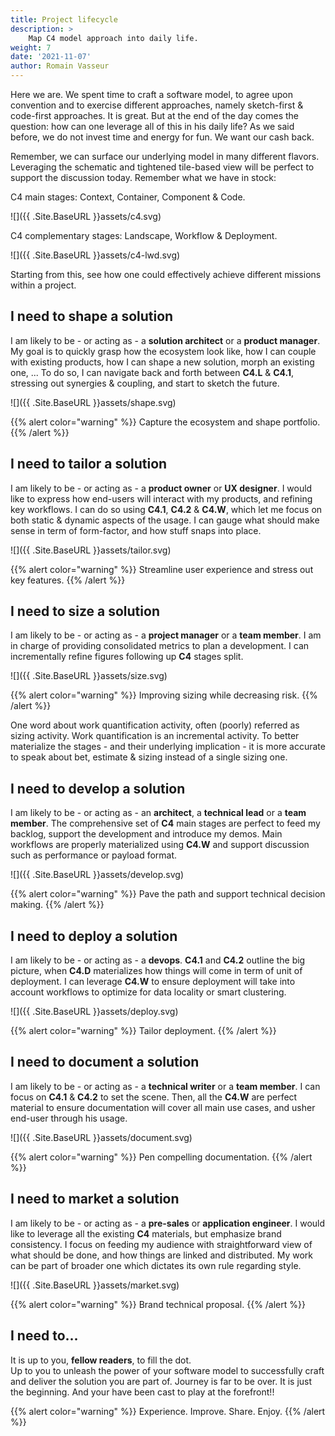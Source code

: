 ```yaml
---
title: Project lifecycle
description: >
    Map C4 model approach into daily life.
weight: 7
date: '2021-11-07'
author: Romain Vasseur
---
```


Here we are. We spent time to craft a software model, to agree upon convention and to exercise different approaches, namely sketch-first & code-first approaches. It is great. But at the end of the day comes the question: how can one leverage all of this in his daily life? As we said before, we do not invest time and energy for fun. We want our cash back. 

Remember, we can surface our underlying model in many different flavors. Leveraging the schematic and tightened tile-based view will be perfect to support the discussion today. Remember what we have in stock:

C4 main stages: Context, Container, Component & Code.

![]({{ .Site.BaseURL }}assets/c4.svg)

C4 complementary stages: Landscape, Workflow & Deployment.

![]({{ .Site.BaseURL }}assets/c4-lwd.svg)

Starting from this, see how one could effectively achieve different missions within a project.

## I need to shape a solution

I am likely to be - or acting as - a **solution architect** or a **product manager**. My goal is to quickly grasp how the ecosystem look like, how I can couple with existing products, how I can shape a new solution, morph an existing one, ... To do so, I can navigate back and forth between **C4.L** & **C4.1**, stressing out synergies & coupling, and start to sketch the future.

![]({{ .Site.BaseURL }}assets/shape.svg)

{{% alert color="warning" %}}
Capture the ecosystem and shape portfolio.
{{% /alert %}}

## I need to tailor a solution

I am likely to be - or acting as - a **product owner** or **UX designer**. I would like to express how end-users will interact with my products, and refining key workflows. I can do so using **C4.1**, **C4.2** & **C4.W**, which let me focus on both static & dynamic aspects of the usage. I can gauge what should make sense in term of form-factor, and how stuff snaps into place.   

![]({{ .Site.BaseURL }}assets/tailor.svg)

{{% alert color="warning" %}}
Streamline user experience and stress out key features.
{{% /alert %}}

## I need to size a solution

I am likely to be - or acting as - a **project manager** or a **team member**. I am in charge of providing consolidated metrics to plan a development. I can incrementally refine figures following up **C4** stages split.   

![]({{ .Site.BaseURL }}assets/size.svg)

{{% alert color="warning" %}}
​​​​​​​Improving sizing while decreasing risk.
{{% /alert %}}

One word about work quantification activity, often (poorly) referred as sizing activity. Work quantification is an incremental activity. To better materialize the stages - and their underlying implication - it is more accurate to speak about bet, estimate & sizing instead of a single sizing one. 

## I need to develop a solution

I am likely to be - or acting as - an **architect**, a **technical lead** or a **team member**. The comprehensive set of **C4** main stages are perfect to feed my backlog, support the development and introduce my demos. Main workflows are properly materialized using **C4.W** and support discussion such as performance or payload format.   

![]({{ .Site.BaseURL }}assets/develop.svg)

{{% alert color="warning" %}}
Pave the path and support technical decision making.
{{% /alert %}}

## I need to deploy a solution

I am likely to be - or acting as - a **devops**. **C4.1** and **C4.2** outline the big picture, when **C4.D** materializes how things will come in term of unit of deployment. I can leverage **C4.W** to ensure deployment will take into account workflows to optimize for data locality or smart clustering. 

![]({{ .Site.BaseURL }}assets/deploy.svg)

{{% alert color="warning" %}}
Tailor deployment.
{{% /alert %}}

## I need to document a solution

I am likely to be - or acting as - a **technical writer** or a **team member**. I can focus on **C4.1** & **C4.2** to set the scene. Then, all the **C4.W** are perfect material to ensure documentation will cover all main use cases, and usher end-user through his usage.

![]({{ .Site.BaseURL }}assets/document.svg)

{{% alert color="warning" %}}
Pen compelling documentation.
{{% /alert %}}

## I need to market a solution

I am likely to be - or acting as - a **pre-sales** or **application engineer**. I would like to leverage all the existing **C4** materials, but emphasize brand consistency. I focus on feeding my audience with straightforward view of what should be done, and how things are linked and distributed. My work can be part of broader one which dictates its own rule regarding style.

![]({{ .Site.BaseURL }}assets/market.svg)

{{% alert color="warning" %}}
Brand technical proposal.
{{% /alert %}}

## I need to...

It is up to you, **fellow readers**, to fill the dot.  
Up to you to unleash the power of your software model to successfully craft and deliver the solution you are part of. 
Journey is far to be over. It is just the beginning. And your have been cast to play at the forefront!!

{{% alert color="warning" %}}
Experience. Improve. Share. Enjoy.
{{% /alert %}}